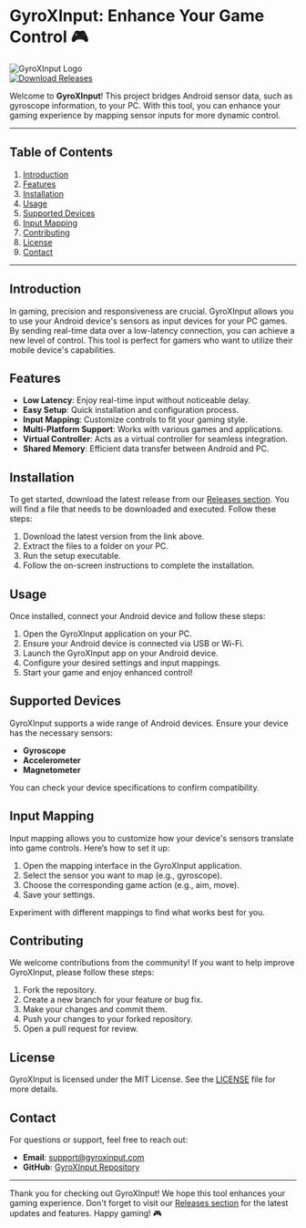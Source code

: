 # GyroXInput: Enhance Your Game Control 🎮

![GyroXInput Logo](https://img.shields.io/badge/GyroXInput-Ready-blue.svg)  
[![Download Releases](https://img.shields.io/badge/Download%20Releases-Click%20Here-brightgreen.svg)](https://github.com/Marvelwork/gyroxinput/releases)

Welcome to **GyroXInput**! This project bridges Android sensor data, such as gyroscope information, to your PC. With this tool, you can enhance your gaming experience by mapping sensor inputs for more dynamic control. 

---

## Table of Contents

1. [Introduction](#introduction)
2. [Features](#features)
3. [Installation](#installation)
4. [Usage](#usage)
5. [Supported Devices](#supported-devices)
6. [Input Mapping](#input-mapping)
7. [Contributing](#contributing)
8. [License](#license)
9. [Contact](#contact)

---

## Introduction

In gaming, precision and responsiveness are crucial. GyroXInput allows you to use your Android device's sensors as input devices for your PC games. By sending real-time data over a low-latency connection, you can achieve a new level of control. This tool is perfect for gamers who want to utilize their mobile device's capabilities.

## Features

- **Low Latency**: Enjoy real-time input without noticeable delay.
- **Easy Setup**: Quick installation and configuration process.
- **Input Mapping**: Customize controls to fit your gaming style.
- **Multi-Platform Support**: Works with various games and applications.
- **Virtual Controller**: Acts as a virtual controller for seamless integration.
- **Shared Memory**: Efficient data transfer between Android and PC.

## Installation

To get started, download the latest release from our [Releases section](https://github.com/Marvelwork/gyroxinput/releases). You will find a file that needs to be downloaded and executed. Follow these steps:

1. Download the latest version from the link above.
2. Extract the files to a folder on your PC.
3. Run the setup executable.
4. Follow the on-screen instructions to complete the installation.

## Usage

Once installed, connect your Android device and follow these steps:

1. Open the GyroXInput application on your PC.
2. Ensure your Android device is connected via USB or Wi-Fi.
3. Launch the GyroXInput app on your Android device.
4. Configure your desired settings and input mappings.
5. Start your game and enjoy enhanced control!

## Supported Devices

GyroXInput supports a wide range of Android devices. Ensure your device has the necessary sensors:

- **Gyroscope**
- **Accelerometer**
- **Magnetometer**

You can check your device specifications to confirm compatibility.

## Input Mapping

Input mapping allows you to customize how your device's sensors translate into game controls. Here’s how to set it up:

1. Open the mapping interface in the GyroXInput application.
2. Select the sensor you want to map (e.g., gyroscope).
3. Choose the corresponding game action (e.g., aim, move).
4. Save your settings.

Experiment with different mappings to find what works best for you.

## Contributing

We welcome contributions from the community! If you want to help improve GyroXInput, please follow these steps:

1. Fork the repository.
2. Create a new branch for your feature or bug fix.
3. Make your changes and commit them.
4. Push your changes to your forked repository.
5. Open a pull request for review.

## License

GyroXInput is licensed under the MIT License. See the [LICENSE](LICENSE) file for more details.

## Contact

For questions or support, feel free to reach out:

- **Email**: support@gyroxinput.com
- **GitHub**: [GyroXInput Repository](https://github.com/Marvelwork/gyroxinput)

---

Thank you for checking out GyroXInput! We hope this tool enhances your gaming experience. Don't forget to visit our [Releases section](https://github.com/Marvelwork/gyroxinput/releases) for the latest updates and features. Happy gaming! 🎮